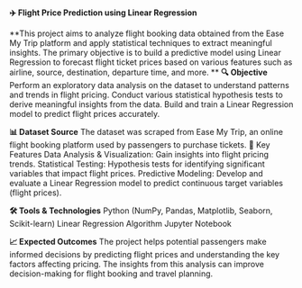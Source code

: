 **✈️ Flight Price Prediction using Linear Regression**

**This project aims to analyze flight booking data obtained from the Ease My Trip platform and apply statistical techniques to extract meaningful insights. The primary objective is to build a predictive model using Linear Regression to forecast flight ticket prices based on various features such as airline, source, destination, departure time, and more.
**
**🔍 Objective**
Perform an exploratory data analysis on the dataset to understand patterns and trends in flight pricing.
Conduct various statistical hypothesis tests to derive meaningful insights from the data.
Build and train a Linear Regression model to predict flight prices accurately.


**📊 Dataset Source**
The dataset was scraped from Ease My Trip, an online flight booking platform used by passengers to purchase tickets.
🚀 Key Features
Data Analysis & Visualization: Gain insights into flight pricing trends.
Statistical Testing: Hypothesis tests for identifying significant variables that impact flight prices.
Predictive Modeling: Develop and evaluate a Linear Regression model to predict continuous target variables (flight prices).

**🛠️ Tools & Technologies**
Python (NumPy, Pandas, Matplotlib, Seaborn, Scikit-learn)
Linear Regression Algorithm
Jupyter Notebook

**📈 Expected Outcomes**
The project helps potential passengers make informed decisions by predicting flight prices and understanding the key factors affecting pricing. The insights from this analysis can improve decision-making for flight booking and travel planning.
